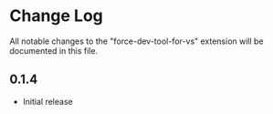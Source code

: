 # Change Log
All notable changes to the "force-dev-tool-for-vs" extension will be documented in this file.

## 0.1.4
- Initial release